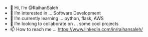 - 👋 Hi, I’m @RaihanSaleh
- 👀 I’m interested in ... Software Development
- 🌱 I’m currently learning ... python, flask, AWS
- 💞️ I’m looking to collaborate on ... some cool projects
- 📫 How to reach me ... https://www.linkedin.com/in/raihansaleh/
